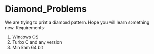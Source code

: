 # Diamond_Problems
We are trying to print a diamond pattern. Hope you will learn something new.
Requirements-
1) Windows OS
2) Turbo C and any version 
3) Min Ram 64 bit 
